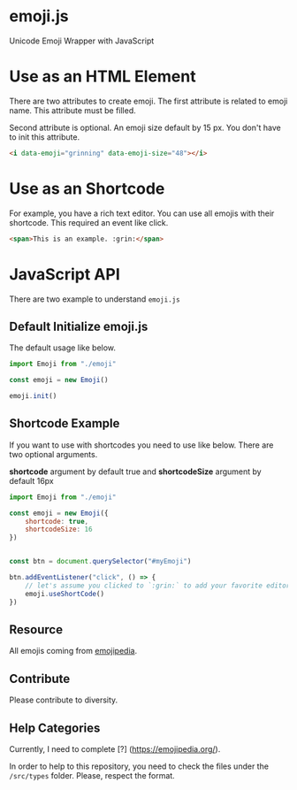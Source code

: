 # emoji.js

Unicode Emoji Wrapper with JavaScript

# Use as an HTML Element

There are two attributes to create emoji. The first attribute is related to emoji name. This attribute must be filled.

Second attribute is optional. An emoji size default by 15 px. You don't have to init this attribute.

```html
<i data-emoji="grinning" data-emoji-size="48"></i>
```

# Use as an Shortcode

For example, you have a rich text editor. You can use all emojis with their shortcode. This required an event like click.

```html
<span>This is an example. :grin:</span>
```

# JavaScript API

There are two example to understand `emoji.js`

## Default Initialize emoji.js

The default usage like below.

```javascript
import Emoji from "./emoji"

const emoji = new Emoji()

emoji.init()
```

## Shortcode Example

If you want to use with shortcodes you need to use like below. There are two optional arguments.

**shortcode** argument by default true and **shortcodeSize** argument by default 16px

```javascript
import Emoji from "./emoji"

const emoji = new Emoji({
    shortcode: true,
    shortcodeSize: 16
})


const btn = document.querySelector("#myEmoji")

btn.addEventListener("click", () => {
    // let's assume you clicked to `:grin:` to add your favorite editor.
    emoji.useShortCode()
})

```

## Resource

All emojis coming from [emojipedia](https://emojipedia.org/).

## Contribute

Please contribute to diversity.

## Help Categories

Currently, I need to complete [?] (https://emojipedia.org/).

In order to help to this repository, you need to check the files under the `/src/types` folder. Please, respect the format.
